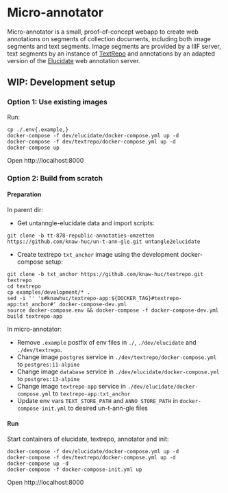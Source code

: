 # Micro-annotator
Micro-annotator is a small, proof-of-concept webapp to create web annotations on segments of collection
documents, including both image segments and text segments. Image segments are provided by a IIIF server, text segments
by an instance of [TextRepo](https://github.com/knaw-huc/textrepo) and annotations by an adapted version of the [Elucidate](https://github.com/dlcs/elucidate-server) web annotation server.

## WIP: Development setup

### Option 1: Use existing images

Run:
```
cp ./.env{.example,}
docker-compose -f dev/elucidate/docker-compose.yml up -d
docker-compose -f dev/textrepo/docker-compose.yml up -d
docker-compose up
```

Open http://localhost:8000


### Option 2: Build from scratch

#### Preparation

In parent dir:

- Get untanngle-elucidate data and import scripts:
```shell
git clone -b tt-878-republic-annotaties-omzetten https://github.com/knaw-huc/un-t-ann-gle.git untangle2elucidate
```

- Create textrepo `txt_anchor` image using the development docker-compose setup:
```
git clone -b txt_anchor https://github.com/knaw-huc/textrepo.git textrepo
cd textrepo
cp examples/development/* .
sed -i '' 's#knawhuc/textrepo-app:${DOCKER_TAG}#textrepo-app:txt_anchor#' docker-compose-dev.yml
source docker-compose.env && docker-compose -f docker-compose-dev.yml build textrepo-app
```

In micro-annotator:
- Remove `.example` postfix of env files in `./`, `./dev/elucidate` and `./dev/textrepo`.
- Change image `postgres` service in `./dev/textrepo/docker-compose.yml` to `postgres:11-alpine` 
- Change image `database` service in `./dev/elucidate/docker-compose.yml` to `postgres:13-alpine`
- Change image `textrepo-app` service in `./dev/elucidate/docker-compose.yml` to `textrepo-app:txt_anchor`
- Update env vars `TEXT_STORE_PATH` and `ANNO_STORE_PATH` in `docker-compose-init.yml` to desired un-t-ann-gle files 

#### Run

Start containers of elucidate, textrepo, annotator and init:
```
docker-compose -f dev/elucidate/docker-compose.yml up -d
docker-compose -f dev/textrepo/docker-compose.yml up -d
docker-compose up -d
docker-compose -f docker-compose-init.yml up
```

Open http://localhost:8000
